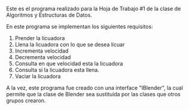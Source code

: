 
Este es el programa realizado para la Hoja de Trabajo #1 de la clase de Algoritmos y Estructuras de Datos.

En este programa se implementan los siguientes requisitos:
1. Prender la licuadora
2. Llena la licuadora con lo que se desea licuar
3. Incrementa velocidad
4. Decrementa velocidad
5. Consulta en que velocidad esta la licuadora
6. Consulta si la licuadora esta llena.
7. Vaciar la licuadora

A la vez, este programa fue creado con una interface "IBlender", la cual permite que la clase de Blender sea sustituída 
por las clases que otros grupos crearon.
